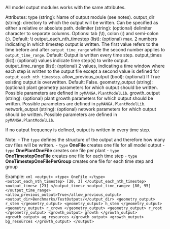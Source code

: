 
All model output modules works with the same attributes.

Attributes:
    type (string): Name of output module (see notes).
    output_dir (string): directory to which the output will be written. Can be specified as either a relative or absolute path.
    delimiter (string): (optional) delimiter character to separate columns. Options: tab (\t), colon (:) and semi-colon (;). Default: \t
    output_each_nth_timestep (list): (optional) max. 2 numbers indicating in which timestep output is written. The first value refers to the time before and after ``output_time_range`` while the second number applies to `output_time_range`. Default: Output is written every time step.
    output_times (list): (optional) values indicate time step(s) to write output.
    output_time_range (list): (optional) 2 values, indicating a time window where each step is written to the output file except a second value is defined for ``output_each_nth_timestep``.
    allow_previous_output (bool): (optional) If True existing output is overwritten. Default: False.
    geometry_output (string): (optional) plant geometry parameters for which output should be written. Possible parameters are defined in `pyMANGA.PlantModelLib`.
    growth_output (string): (optional) plant growth parameters for which output should be written. Possible parameters are defined in `pyMANGA.PlantModelLib`.
    network_output (string): (optional) network parameters for which output should be written. Possible parameters are defined in `pyMANGA.PlantModelLib`.

If no output frequency is defined, output is written in every time step.

Note:
    - The ``type`` defines the structure of the output and therefore how many csv files will be written.
    - ``type`` **OneFile** creates one file for all model output 
    - ``type`` **OnePlantOneFile** creates one file per plant
    - ``type`` **OneTimestepOneFile** creates one file for each time step
    - ``type`` **OneTimestepOneFilePerGroup** creates one file for each time step and group


Example:
    ````xml
    <output>
        <type> OneFile </type>
        <output_each_nth_timestep> [20, 3] </output_each_nth_timestep>
        <output_times> [23] </output_times>
        <output_time_range> [80, 95] </output_time_range>
        <allow_previous_output>True</allow_previous_output>
        <output_dir>Benchmarks/TestOutputs/</output_dir>
        <geometry_output> r_stem </geometry_output>
        <geometry_output> h_stem </geometry_output>
        <geometry_output> r_crown </geometry_output>
        <geometry_output> r_root </geometry_output>
        <growth_output> growth </growth_output>
        <growth_output> ag_resources </growth_output>
        <growth_output> bg_resources </growth_output>
    </output>
    ````